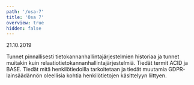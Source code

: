 ```yaml
---
path: '/osa-7'
title: 'Osa 7'
overview: true
hidden: false
---
```


<deadline>21.10.2019</deadline>


Tunnet pinnallisesti tietokannanhallintajärjestelmien historiaa ja tunnet muitakin kuin relaatiotietokannanhallintajärjestelmiä. Tiedät termit ACID ja BASE. Tiedät mitä henkilötiedoilla tarkoitetaan ja tiedät muutamia GDPR-lainsäädännön oleellisia kohtia henkilötietojen käsittelyyn liittyen.


<please-login></please-login>

<pages-in-this-section></pages-in-this-section>


<ab-study id="self_evaluation_k19_tikape">

<only-for-ab-group group=1>

<exercises-in-this-section ignore-quiz-tags="group-2,group-3"></exercises-in-this-section>

</only-for-ab-group>

<only-for-ab-group group=2>

<exercises-in-this-section ignore-quiz-tags="group-1,group-3"></exercises-in-this-section>

</only-for-ab-group>

<only-for-ab-group group=3>

<exercises-in-this-section ignore-quiz-tags="group-1,group-2"></exercises-in-this-section>

</only-for-ab-group>

</ab-study>
